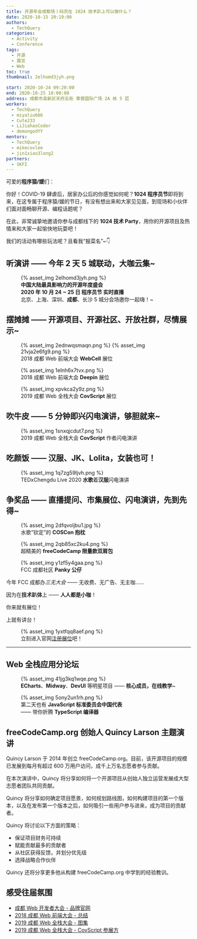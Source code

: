 ```yaml
---
title: 开源年会成都场丨码农在 1024 技术趴上可以做什么？
date: 2020-10-15 20:19:00
authors:
  - TechQuery
categories:
  - Activity
  - Conference
tags:
  - 开源
  - 展览
  - Web
toc: true
thumbnail: 2elhomd3jyh.png

start: 2020-10-24 09:20:00
end: 2020-10-25 18:00:00
address: 成都市高新区天府五街 菁蓉国际广场 2A 栋 5 层
workers:
  - TechQuery
  - miyaliu666
  - Cute233
  - LiJiahaoCoder
  - demongodYY
mentors:
  - TechQuery
  - mikecovlee
  - jin1xiao3long2
partners:
  - SKFI
---
```


可爱的**程序猿/媛**们：

你好！COVID-19 肆虐后，居家办公后的你感觉如何呢？**1024 程序员节**即将到来，在这专属于程序猿/媛的节日，有没有想出来和大家见见面，到现场和小伙伴们面对面畅聊开源、编程话题呢？

在此，非常诚挚地邀请你参与成都线下的 **1024 技术 Party**，用你的开源项目及热情来和大家一起愉快地玩耍吧！

我们的活动有哪些玩法呢？且看我“报菜名”~👇

## 听演讲 —— 今年 2 天 5 城联动，大咖云集~

<figure>
{% asset_img 2elhomd3jyh.png  %}
    <figcaption><strong>中国大陆最具影响力的开源年度盛会</strong></figcaption>
    <figcaption><strong>2020 年 10 月 24 ~ 25 日 程序员节 实时直播</strong></figcaption>
    <figcaption>北京、上海、深圳、<strong>成都</strong>、长沙 5 城分会场邀你一起嗨！~</figcaption>
</figure>

<!-- more -->

## 摆摊摊 —— 开源项目、开源社区、开放社群，尽情展示~

<figure>
{% asset_img 2ednwqsmaqn.png  %}
{% asset_img 21vja2e6fg9.png  %}
    <figcaption>2018 成都 Web 前端大会 <strong>WebCell</strong> 展位</figcaption>
</figure>

<figure>
{% asset_img 1elnh6x7tvx.png  %}
    <figcaption>2018 成都 Web 前端大会 <strong>Deepin</strong> 展位</figcaption>
</figure>

<figure>
{% asset_img xpvkca2y9z.png  %}
    <figcaption>2019 成都 Web 全栈大会 <strong>CovScript</strong> 展位</figcaption>
</figure>

## 吹牛皮 —— 5 分钟即兴闪电演讲，够胆就来~

<figure>
{% asset_img 1snxqjcdut7.png  %}
    <figcaption>2019 成都 Web 全栈大会 <strong>CovScript</strong> 作者闪电演讲</figcaption>
</figure>

## 吃颜饭 —— 汉服、JK、Lolita，女装也可！

<figure>
{% asset_img 1q7zg59ljvh.png  %}
    <figcaption>TEDxChengdu Live 2020 <strong>水歌</strong>着<strong>汉服</strong>闪电演讲</figcaption>
</figure>

## 争奖品 —— 直播提问、市集展位、闪电演讲，先到先得~

<figure>
{% asset_img 2dfqvoljbu1.jpg  %}
    <figcaption>水歌“钦定”的 <strong>COSCon 抱枕</strong></figcaption>
</figure>

<figure>
{% asset_img 2qb85xc2ku4.png  %}
    <figcaption>超精美的 <strong>freeCodeCamp 限量款双肩包</strong></figcaption>
</figure>

<figure>
{% asset_img y1zf5y4gaa.png  %}
    <figcaption>FCC 成都社区 <strong>Panky 公仔</strong></figcaption>
</figure>

今年 FCC 成都办*三无大会* —— 无收费、无广告、无主咖……

因为在**技术趴体**上 —— **人人都是小咖**！

你来就有展位！

上就有讲台！

<figure>
{% asset_img 1yxtfqq8aef.png  %}
    <figcaption>
        立刻进入官网<a target="_blank" href="http://coscon.kaiyuanshe.cn/">注册展位</a>吧！
    </figcaption>
</figure>

---

## Web 全栈应用分论坛

<figure>
{% asset_img 41jg3kq1wqe.png  %}
    <figcaption>
        <strong>ECharts</strong>、<strong>Midway</strong>、<strong>DevUI</strong> 等明星项目
        —— <strong>核心成员，在线教学</strong>~
    </figcaption>
</figure>

<figure>
{% asset_img 5ony2un1rh.png  %}
    <figcaption>第二天也有 <strong>JavaScript 标准委员会中国代表</strong></figcaption>
    <figcaption>—— 带你折腾 <strong>TypeScript 编译器</strong></figcaption>
</figure>

## freeCodeCamp.org 创始人 Quincy Larson 主题演讲

Quincy Larson 于 2014 年创立 freeCodeCamp.org。目前，该开源项目的规模已发展到每月有超过 600 万用户访问，成千上万名志愿者参与贡献。

在本次演讲中，Quincy 将分享如何将一个开源项目从创始人独立运营发展成大型志愿者团队共同贡献。

Quincy 将分享如何确定项目愿景，如何规划路线图，如何构建项目的第一个版本，以及在发布第一个版本之后，如何吸引一些用户参与进来，成为项目的贡献者。

Quincy 将讨论以下方面的策略：

- 保证项目财务可持续
- 赋能贡献最多的贡献者
- 从社区获得反馈，并划分优先级
- 选择战略合作伙伴

Quincy 还将分享更多他从构建 freeCodeCamp.org 中学到的经验教训。

## 感受往届氛围

- [成都 Web 开发者大会 - 品牌官网](https://web-conf.dev/)
- [2018 成都 Web 前端大会 - 总结](https://mp.weixin.qq.com/s/iQxdcRHG_9vXXE0OeMJE5g)
- [2019 成都 Web 全栈大会 - 图集](https://as.alltuu.com/album/1012564673/)
- [2019 成都 Web 全栈大会 - CovScript 参展方](https://covariant.cn/2019/11/19/covscript3-3-release/)
